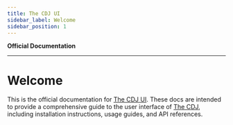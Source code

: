 ```yaml
---
title: The CDJ UI
sidebar_label: Welcome
sidebar_position: 1
---
```


**Official Documentation**

---

# Welcome

This is the official documentation for [The CDJ UI](https://github.com/cognovi-ai/the-cdj-ui). These docs are intended to provide a comprehensive guide to the user interface of [The CDJ](https://github.com/cognovi-ai/the-cdj), including installation instructions, usage guides, and API references.
